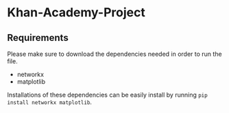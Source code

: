 # Khan-Academy-Project

## Requirements
Please make sure to download the dependencies needed in order to run the file. 
- networkx 
- matplotlib 

Installations of these dependencies can be easily install by running `pip install networkx matplotlib`.